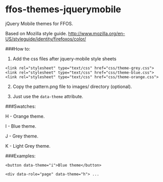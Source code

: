 ffos-themes-jquerymobile
========================

jQuery Mobile themes for FFOS.

Based on Mozilla style guide. http://www.mozilla.org/en-US/styleguide/identity/firefoxos/color/

###How to:

1. Add the css files after jquery-mobile style sheets

  `<link rel="stylesheet" type="text/css" href="css/theme-grey.css">`
  `<link rel="stylesheet" type="text/css" href="css/theme-blue.css">`
  `<link rel="stylesheet" type="text/css" href="css/theme-orange.css">`

2. Copy the pattern.png file to images/ directory (optional).

3. Just use the `data-theme` attribute.


###Swatches:

H - Orange theme.

I - Blue theme.

J - Grey theme.

K - Light Grey theme.


###Examples:

  `<button data-theme="i">Blue theme</button>`
  
  `<div data-role="page" data-theme="h"> ...`
